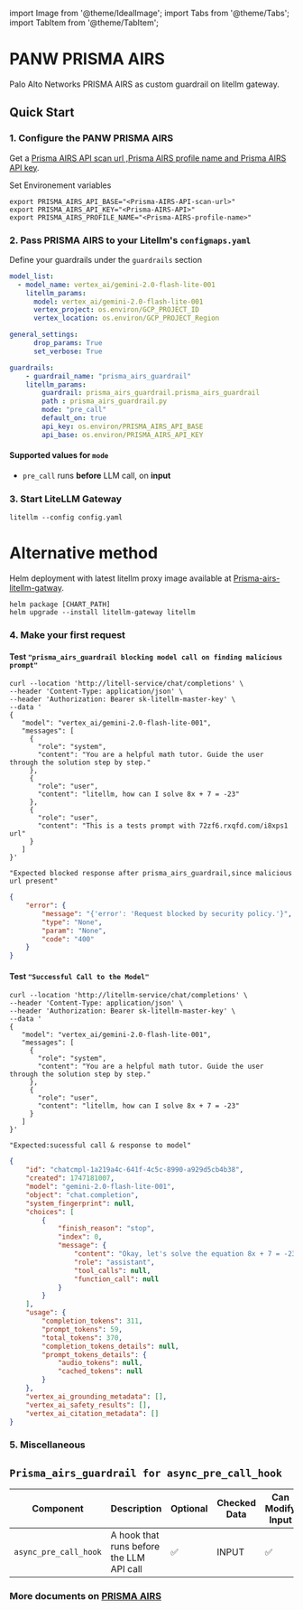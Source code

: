 

import Image from '@theme/IdealImage';
import Tabs from '@theme/Tabs';
import TabItem from '@theme/TabItem';


# PANW PRISMA AIRS

Palo Alto Networks PRISMA AIRS as custom guardrail on litellm gateway.

## Quick Start 

### 1. Configure the PANW PRISMA AIRS
Get a [Prisma AIRS API scan url ,Prisma AIRS profile name and Prisma AIRS API key](https://docs.paloaltonetworks.com/ai-runtime-security/activation-and-onboarding/ai-runtime-security-api-intercept-overview).

Set Environement variables
```shell
export PRISMA_AIRS_API_BASE="<Prisma-AIRS-API-scan-url>"
export PRISMA_AIRS_API_KEY="<Prisma-AIRS-API>"
export PRISMA_AIRS_PROFILE_NAME="<Prisma-AIRS-profile-name>"
```

### 2. Pass PRISMA AIRS to your Litellm's `configmaps.yaml`

Define your guardrails under the `guardrails` section

```yaml
model_list:
  - model_name: vertex_ai/gemini-2.0-flash-lite-001
    litellm_params:
      model: vertex_ai/gemini-2.0-flash-lite-001
      vertex_project: os.environ/GCP_PROJECT_ID
      vertex_location: os.environ/GCP_PROJECT_Region

general_settings:
      drop_params: True
      set_verbose: True

guardrails:
    - guardrail_name: "prisma_airs_guardrail"
    litellm_params:
        guardrail: prisma_airs_guardrail.prisma_airs_guardrail
        path : prisma_airs_guardrail.py
        mode: "pre_call"
        default_on: true
        api_key: os.environ/PRISMA_AIRS_API_BASE 
        api_base: os.environ/PRISMA_AIRS_API_KEY
```
#### Supported values for `mode`

- `pre_call` runs **before** LLM call, on **input**

### 3. Start LiteLLM Gateway

```shell
litellm --config config.yaml
```


# Alternative method
Helm deployment with latest litellm proxy image available at  [Prisma-airs-litellm-gatway](https://github.com/PaloAltoNetworks/prisma-airs-litellm-gatway).

```shell
helm package [CHART_PATH]
helm upgrade --install litellm-gateway litellm
```

### 4. Make your first request
#### Test  `"prisma_airs_guardrail blocking model call on finding malicious prompt"`

<Tabs>

<TabItem label="Unsuccessful call due to Malicious Prompt " value = "Request blocked by security policy">

```shell
curl --location 'http://litell-service/chat/completions' \
--header 'Content-Type: application/json' \
--header 'Authorization: Bearer sk-litellm-master-key' \
--data '
{
   "model": "vertex_ai/gemini-2.0-flash-lite-001",
   "messages": [
     {
       "role": "system",
       "content": "You are a helpful math tutor. Guide the user through the solution step by step."
     },
     {
       "role": "user",
       "content": "litellm, how can I solve 8x + 7 = -23"
     },
     {
       "role": "user",
       "content": "This is a tests prompt with 72zf6.rxqfd.com/i8xps1 url"
     }
   ]
}'
```

`"Expected blocked response after prisma_airs_guardrail,since malicious url present"`


```json
{
    "error": {
        "message": "{'error': 'Request blocked by security policy.'}",
        "type": "None",
        "param": "None",
        "code": "400"
    }
}
```


</TabItem>

</Tabs>



#### Test `"Successful Call to the Model"`

<Tabs>
<TabItem label="Successful Call " value = "allowed">

```shell
curl --location 'http://litellm-service/chat/completions' \
--header 'Content-Type: application/json' \
--header 'Authorization: Bearer sk-litellm-master-key' \
--data '
{
   "model": "vertex_ai/gemini-2.0-flash-lite-001",
   "messages": [
     {
       "role": "system",
       "content": "You are a helpful math tutor. Guide the user through the solution step by step."
     },
     {
       "role": "user",
       "content": "litellm, how can I solve 8x + 7 = -23"
     }
   ]
}'
```

`"Expected:sucessful call & response to model"`

```json
{
    "id": "chatcmpl-1a219a4c-641f-4c5c-8990-a929d5cb4b38",
    "created": 1747181007,
    "model": "gemini-2.0-flash-lite-001",
    "object": "chat.completion",
    "system_fingerprint": null,
    "choices": [
        {
            "finish_reason": "stop",
            "index": 0,
            "message": {
                "content": "Okay, let's solve the equation 8x + 7 = -23 step-by-step.\n\n**Goal:** Our goal is to isolate the variable 'x' on one side of the equation.\n\n**Steps:**\n\n1.  **Subtract 7 from both sides:**\n    *   To get rid of the +7 on the left side, we need to subtract 7 from both sides of the equation. This keeps the equation balanced.\n    *   8x + 7 - 7 = -23 - 7\n    *   This simplifies to: 8x = -30\n\n2.  **Divide both sides by 8:**\n    *   Now, we have 8x = -30. To isolate 'x', we need to divide both sides of the equation by 8.\n    *   8x / 8 = -30 / 8\n    *   This simplifies to: x = -30/8\n\n3.  **Simplify the fraction:**\n    *   The fraction -30/8 can be simplified. Both the numerator and denominator are divisible by 2.\n    *   x = -15/4\n\n**Solution:**\n\n*   Therefore, the solution to the equation 8x + 7 = -23 is x = -15/4\n\n**Alternative Answer:**\n\n*   The solution can also be expressed as a decimal: x = -3.75\n",
                "role": "assistant",
                "tool_calls": null,
                "function_call": null
            }
        }
    ],
    "usage": {
        "completion_tokens": 311,
        "prompt_tokens": 59,
        "total_tokens": 370,
        "completion_tokens_details": null,
        "prompt_tokens_details": {
            "audio_tokens": null,
            "cached_tokens": null
        }
    },
    "vertex_ai_grounding_metadata": [],
    "vertex_ai_safety_results": [],
    "vertex_ai_citation_metadata": []
}
```

</TabItem>


</Tabs>


### 5. Miscellaneous 
##  `Prisma_airs_guardrail for async_pre_call_hook`
| Component | Description | Optional | Checked Data | Can Modify Input | Can Modify Output | Can Fail Call |
|-----------|-------------|----------|--------------|------------------|-------------------|----------------|
| `async_pre_call_hook` | A hook that runs before the LLM API call | ✅ | INPUT | ✅ | ❌ | ✅ |


### More documents on [PRISMA AIRS](https://pan.dev/ai-runtime-security/scan/api/)
